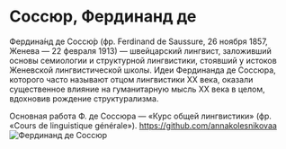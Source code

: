 # Соссюр, Фердинанд де
Фердина́нд де Соссю́р (фр. Ferdinand de Saussure, 26 ноября 1857, Женева — 22 февраля 1913) — швейцарский лингвист, заложивший основы семиологии и структурной лингвистики, стоявший у истоков Женевской лингвистической школы. Идеи Фердинанда де Соссюра, которого часто называют отцом лингвистики XX века, оказали существенное влияние на гуманитарную мысль XX века в целом, вдохновив рождение структурализма.

Основная работа Ф. де Соссюра — «Курс общей лингвистики» (фр. «Cours de linguistique générale»).
<https://github.com/annakolesnikovaa>
![Фердинанд де Соссюр](https://upload.wikimedia.org/wikipedia/commons/thumb/d/de/Ferdinand_de_Saussure_by_Jullien.png/800px-Ferdinand_de_Saussure_by_Jullien.png)
